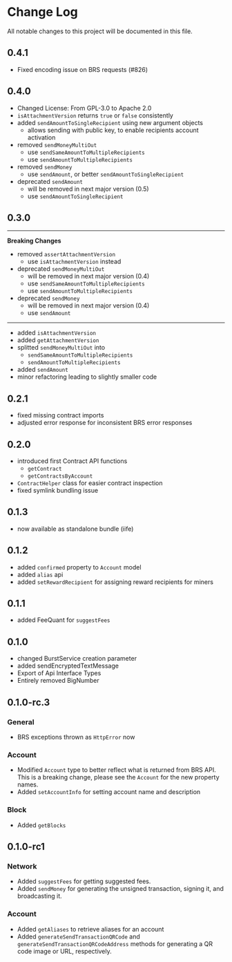 # Change Log
All notable changes to this project will be documented in this file.

## 0.4.1
- Fixed encoding issue on BRS requests (#826)

## 0.4.0
- Changed License: From GPL-3.0 to Apache 2.0
- `isAttachmentVersion` returns `true` or `false` consistently
- added `sendAmountToSingleRecipient` using new argument objects
    - allows sending with public key, to enable recipients account activation
- removed `sendMoneyMultiOut`
    - use `sendSameAmountToMultipleRecipients`
    - use `sendAmountToMultipleRecipients`
- removed `sendMoney`
    - use `sendAmount`, or better `sendAmountToSingleRecipient` 
- deprecated `sendAmount`
    - will be removed in next major version (0.5)
    - use `sendAmountToSingleRecipient`    
    
## 0.3.0

___
__Breaking Changes__

- removed `assertAttachmentVersion`
    - use `isAttachmentVersion` instead
- deprecated `sendMoneyMultiOut`
    - will be removed in next major version (0.4)
    - use `sendSameAmountToMultipleRecipients`
    - use `sendAmountToMultipleRecipients`
- deprecated `sendMoney`
    - will be removed in next major version (0.4)
    - use `sendAmount`
___

- added `isAttachmentVersion`
- added `getAttachmentVersion`
- splitted `sendMoneyMultiOut` into 
    - `sendSameAmountToMultipleRecipients`
    - `sendAmountToMultipleRecipients`
- added `sendAmount`
- minor refactoring leading to slightly smaller code

## 0.2.1

- fixed missing contract imports
- adjusted error response for inconsistent BRS error responses

## 0.2.0
- introduced first Contract API functions
    - `getContract`
    - `getContractsByAccount`
- `ContractHelper` class for easier contract inspection
- fixed symlink bundling issue 


## 0.1.3
- now available as standalone bundle (iife)

## 0.1.2
- added `confirmed` property to `Account` model
- added `alias` api
- added `setRewardRecipient` for assigning reward recipients for miners

## 0.1.1
- added FeeQuant for `suggestFees`

## 0.1.0
- changed BurstService creation parameter
- added sendEncryptedTextMessage 
- Export of Api Interface Types
- Entirely removed BigNumber

## 0.1.0-rc.3
### General
- BRS exceptions thrown as `HttpError` now

### Account
- Modified `Account` type to better reflect what is returned from BRS API. This is a breaking change, please see the `Account` for the new property names.  
- Added `setAccountInfo` for setting account name and description

### Block
- Added `getBlocks`


## 0.1.0-rc1
### Network
- Added `suggestFees` for getting suggested fees.
- Added `sendMoney` for generating the unsigned transaction, signing it, and broadcasting it.

### Account
- Added `getAliases` to retrieve aliases for an account
- Added `generateSendTransactionQRCode` and `generateSendTransactionQRCodeAddress` methods for generating a QR code image or URL, respectively.

